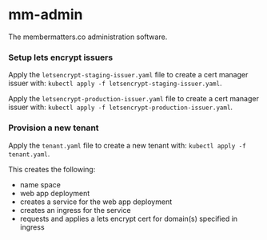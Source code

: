 # mm-admin
The membermatters.co administration software.

### Setup lets encrypt issuers
Apply the `letsencrypt-staging-issuer.yaml` file to create a cert manager issuer with: `kubectl apply -f letsencrypt-staging-issuer.yaml`.

Apply the `letsencrypt-production-issuer.yaml` file to create a cert manager issuer with: `kubectl apply -f letsencrypt-production-issuer.yaml`.

### Provision a new tenant
Apply the `tenant.yaml` file to create a new tenant with: `kubectl apply -f tenant.yaml`.

This creates the following:
* name space
* web app deployment
* creates a service for the web app deployment
* creates an ingress for the service
* requests and applies a lets encrypt cert for domain(s) specified in ingress

  